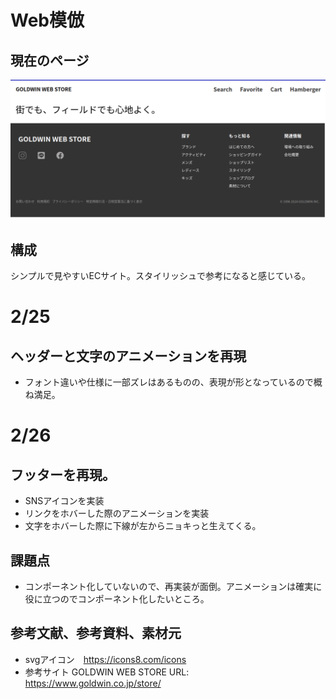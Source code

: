 # Web模倣
## 現在のページ
![alt text](image.png)

## 構成
シンプルで見やすいECサイト。スタイリッシュで参考になると感じている。

# 2/25 
## ヘッダーと文字のアニメーションを再現
- フォント違いや仕様に一部ズレはあるものの、表現が形となっているので概ね満足。

# 2/26 
## フッターを再現。
- SNSアイコンを実装
- リンクをホバーした際のアニメーションを実装
 - 文字をホバーした際に下線が左からニョキっと生えてくる。

## 課題点
- コンポーネント化していないので、再実装が面倒。アニメーションは確実に役に立つのでコンポーネント化したいところ。

## 参考文献、参考資料、素材元
- svgアイコン　https://icons8.com/icons
- 参考サイト
GOLDWIN WEB STORE
URL: https://www.goldwin.co.jp/store/